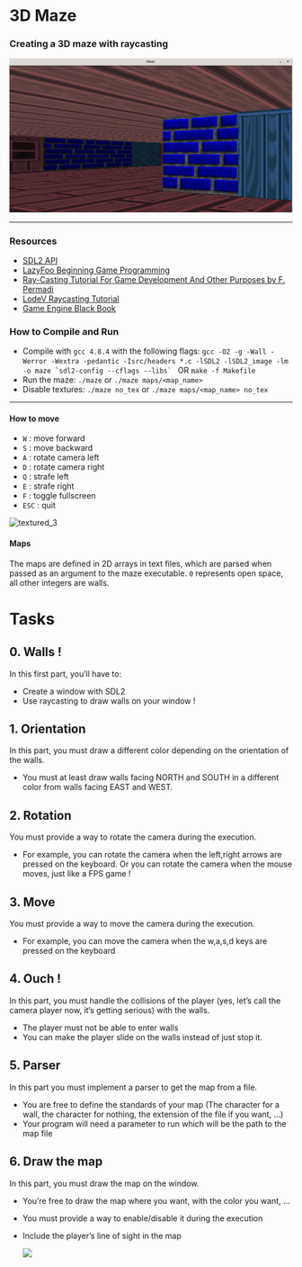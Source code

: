 # 3D Maze
### Creating a 3D maze with raycasting

![textured_1](https://github.com/BiniyamMelaku2/maze/blob/main/screenshots/textured_1.png)


-----

### Resources
- [SDL2 API](https://wiki.libsdl.org/CategoryAPI)
- [LazyFoo Beginning Game Programming](http://lazyfoo.net/tutorials/SDL/index.php)
- [Ray-Casting Tutorial For Game Development And Other Purposes by F. Permadi](http://permadi.com/1996/05/ray-casting-tutorial-table-of-contents/)
- [LodeV Raycasting Tutorial](http://lodev.org/cgtutor/raycasting.html)
- [Game Engine Black Book](https://www.amazon.com/Game-Engine-Black-Book-Wolfenstein/dp/1539692876)


### How to Compile and Run

- Compile with `gcc 4.8.4` with the following flags:
    ``gcc -O2 -g -Wall -Werror -Wextra -pedantic -Isrc/headers *.c -lSDL2 -lSDL2_image -lm -o maze `sdl2-config --cflags --libs` `` OR `make -f Makefile`
- Run the maze: `./maze` or `./maze maps/<map_name>`
- Disable textures: `./maze no_tex` or `./maze maps/<map_name> no_tex`

-----


#### How to move
- `W` : move forward
- `S` : move backward
- `A` : rotate camera left
- `D` : rotate camera right
- `Q` : strafe left
- `E` : strafe right
- `F` : toggle fullscreen
- `ESC` : quit

![textured_3](https://github.com/biniyammelaku2/maze/blob/master/screenshots/textured_3.png)

#### Maps
The maps are defined in 2D arrays in text files, which are parsed when passed as an argument to the maze executable. `0` represents open space, all other integers are walls.


# Tasks
## 0. Walls !
In this first part, you’ll have to:

* Create a window with SDL2
* Use raycasting to draw walls on your window !

## 1. Orientation
In this part, you must draw a different color depending on the orientation of the walls.

* You must at least draw walls facing NORTH and SOUTH in a different color from walls facing EAST and WEST.

## 2. Rotation
You must provide a way to rotate the camera during the execution.

* For example, you can rotate the camera when the left,right arrows are pressed on the keyboard. Or you can rotate the camera when the mouse moves, just like a FPS game !

## 3. Move
You must provide a way to move the camera during the execution.

* For example, you can move the camera when the w,a,s,d keys are pressed on the keyboard

## 4. Ouch !
In this part, you must handle the collisions of the player (yes, let’s call the camera player now, it’s getting serious) with the walls.

* The player must not be able to enter walls
* You can make the player slide on the walls instead of just stop it.

## 5. Parser
In this part you must implement a parser to get the map from a file.

* You are free to define the standards of your map (The character for a wall, the character for nothing, the extension of the file if you want, …)
* Your program will need a parameter to run which will be the path to the map file

## 6. Draw the map
In this part, you must draw the map on the window.

* You’re free to draw the map where you want, with the color you want, …
* You must provide a way to enable/disable it during the execution
* Include the player’s line of sight in the map

   <img src="https://github.com/BiniyamMelaku2/maze/blob/main/screenshots/mazeproject.gif" border="0">
